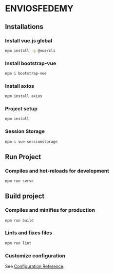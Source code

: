 # ENVIOSFEDEMY

## Installations

### Install vue.js global

```bash
npm install -g @vue/cli
```

### Install bootstrap-vue

```bash
npm i bootstrap-vue
```

### Install axios

```bash
npm install axios
```

### Project setup

```bash
npm install
```

### Session Storage

```bash
npm i vue-sessionstorage
```

## Run Project

### Compiles and hot-reloads for development

```bash
npm run serve
```

## Build project

### Compiles and minifies for production

```bash
npm run build
```

### Lints and fixes files

```bash
npm run lint
```

### Customize configuration

See [Configuration Reference](https://cli.vuejs.org/config/).
